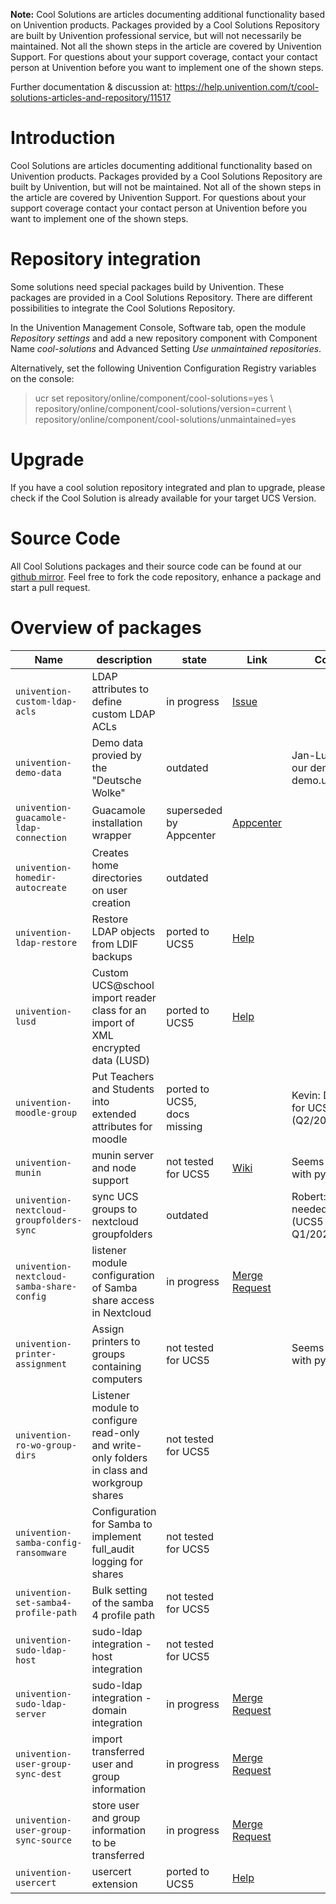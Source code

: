 
**Note:** Cool Solutions are articles documenting additional functionality based on Univention products. Packages provided by a Cool Solutions Repository are built by Univention professional service, but will not necessarily be maintained. Not all the shown steps in the article are covered by Univention Support. For questions about your support coverage, contact your contact person at Univention before you want to implement one of the shown steps.

Further documentation & discussion at: <https://help.univention.com/t/cool-solutions-articles-and-repository/11517>


# Introduction

Cool Solutions are articles documenting additional functionality based on Univention products. Packages provided by a Cool Solutions Repository are built by Univention, but will not be maintained.
Not all of the shown steps in the article are covered by Univention Support. For questions about your support coverage contact your contact person at Univention before you want to implement one of the shown steps.

# Repository integration

Some solutions need special packages build by Univention. These packages are provided in a Cool Solutions Repository. There are different possibilities to integrate the Cool Solutions Repository.

In the Univention Management Console, Software tab, open the module *Repository settings* and add a new repository component with Component Name *cool-solutions* and Advanced Setting *Use unmaintained repositories*.

Alternatively, set the following Univention Configuration Registry variables on the console:

> ucr set repository/online/component/cool-solutions=yes \\
> repository/online/component/cool-solutions/version=current \\
> repository/online/component/cool-solutions/unmaintained=yes

# Upgrade
If you have a cool solution repository integrated and plan to upgrade, please check if the Cool Solution is already available for your target UCS Version.

# Source Code

All Cool Solutions packages and their source code can be found at our [github mirror](https://github.com/univention/cool-solutions). Feel free to fork the code repository, enhance a package and start a pull request.


# Overview of packages

| Name                                      | description                                                                                 | state                        | Link                                                                                                               | Comment                                                       | Customer(s)                                   | responsible     |
|-------------------------------------------|---------------------------------------------------------------------------------------------|------------------------------|--------------------------------------------------------------------------------------------------------------------|---------------------------------------------------------------|-----------------------------------------------|-----------------|
| `univention-custom-ldap-acls`             | LDAP attributes to define custom LDAP ACLs                                                  | in progress                  | [Issue](https://git.knut.univention.de/univention/prof-services/cool-solutions/-/issues/6)                         |                                                               |                                               |                 |
| `univention-demo-data`                    | Demo data provied by the "Deutsche Wolke"                                                   | outdated                     |                                                                                                                    | Jan-Luca: Used for our demo instance demo.univention.de       | univention                                    |                 |
| `univention-guacamole-ldap-connection`    | Guacamole installation wrapper                                                              | superseded by Appcenter      | [Appcenter](https://www.univention.de/produkte/univention-app-center/app-katalog/guacamole/)                       |                                                               |                                               |                 |
| `univention-homedir-autocreate`           | Creates home directories on user creation                                                   | outdated                     |                                                                                                                    |                                                               | IKT-Ost                                       | Timo            |
| `univention-ldap-restore`                 | Restore LDAP objects from LDIF backups                                                      | ported to UCS5               | [Help](https://help.univention.com/t/cool-solution-restore-ldap-objects-attributes-and-memberships/20839)          |                                                               |                                               | DirkA, Oliver   |
| `univention-lusd`                         | Custom UCS@school import reader class for an import of XML encrypted data (LUSD)            | ported to UCS5               | [Help](https://help.univention.com/t/cool-solution-lusd-erweiterung-fur-ucs-5-0/20176)                             |                                                               | Stadt Kassel, LK Kassel, Fulda, Wetteraukreis | Tim, Oliver     |
| `univention-moodle-group`                 | Put Teachers and Students into extended attributes for moodle                               | ported to UCS5, docs missing |                                                                                                                    | Kevin: Developed for UCS 5 (Q2/2022)                          | Digital Cloak                                 | Kevin           |
| `univention-munin`                        | munin server and node support                                                               | not tested for UCS5          | [Wiki](https://wiki.univention.de/index.php?title=Cool_Solution_-_Install_and_integration_of_Munin)                | Seems to still work with python 2.7                           | LK Kassel                                     |                 |
| `univention-nextcloud-groupfolders-sync`  | sync UCS groups to nextcloud groupfolders                                                   | outdated                     |                                                                                                                    | Robert: maybe still needed in Fulda (UCS5 upgrade in Q1/2023) | Fulda                                         | Robert          |
| `univention-nextcloud-samba-share-config` | listener module configuration of Samba share access in Nextcloud                            | in progress                  | [Merge Request](https://git.knut.univention.de/univention/prof-services/cool-solutions/-/merge_requests/11)        |                                                               | LK Kassel                                     | Abdul Rahman    |
| `univention-printer-assignment`           | Assign printers to groups containing computers                                              | not tested for UCS5          |                                                                                                                    | Seems to still work with python 2.7                           | LMZ, LK Kassel                                | LukasR          |
| `univention-ro-wo-group-dirs`             | Listener module to configure read-only and write-only folders in class and workgroup shares | not tested for UCS5          |                                                                                                                    |                                                               |                                               |                 |
| `univention-samba-config-ransomware`      | Configuration for Samba to implement full_audit logging for shares                          | not tested for UCS5          |                                                                                                                    |                                                               |                                               |                 |
| `univention-set-samba4-profile-path`      | Bulk setting of the samba 4 profile path                                                    | not tested for UCS5          |                                                                                                                    |                                                               |                                               |                 |
| `univention-sudo-ldap-host`               | sudo-ldap integration - host integration                                                    | not tested for UCS5          |                                                                                                                    |                                                               |                                               |                 |
| `univention-sudo-ldap-server`             | sudo-ldap integration - domain integration                                                  | in progress                  | [Merge Request](https://git.knut.univention.de/univention/prof-services/cool-solutions/-/merge_requests/14)        |                                                               |                                               | Oliver, Florian |
| `univention-user-group-sync-dest`         | import transferred user and group information                                               | in progress                  | [Merge Request](https://git.knut.univention.de/univention/prof-services/cool-solutions/-/merge_requests/9)         |                                                               |                                               | Julian          |
| `univention-user-group-sync-source`       | store user and group information to be transferred                                          | in progress                  | [Merge Request](https://git.knut.univention.de/univention/prof-services/cool-solutions/-/merge_requests/9)         |                                                               |                                               | Julian          |
| `univention-usercert`                     | usercert extension                                                                          | ported to UCS5               | [Help](https://help.univention.com/t/cool-solution-creation-and-management-of-user-and-windows-certificates/11782) |                                                               | LTBB                                          | Timo, Jannik    |

